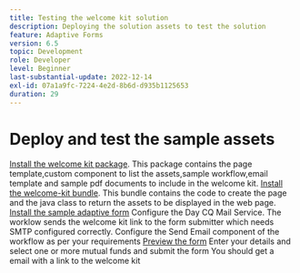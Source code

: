 ```yaml
---
title: Testing the welcome kit solution
description: Deploying the solution assets to test the solution
feature: Adaptive Forms
version: 6.5
topic: Development
role: Developer
level: Beginner
last-substantial-update: 2022-12-14
exl-id: 07a1a9fc-7224-4e2d-8b6d-d935b1125653
duration: 29
---
```

# Deploy and test the sample assets

[Install the welcome kit package](assets/welcomekit.zip). This package contains the page template,custom component to list the assets,sample workflow,email template and sample pdf documents to include in the welcome kit.
[Install the welcome-kit bundle](assets/welcomekit.core-1.0.0-SNAPSHOT.jar). This bundle contains the code to create the page and the java class to return the assets to be displayed in the web page.
[Install the sample adaptive form](assets/account-openeing-form.zip)
Configure the Day CQ Mail Service. The worklow sends the welcome kit link to the form submitter which needs SMTP configured correctly.
Configure the Send Email component of the workflow as per your requirements
[Preview the form](http://localhost:4502/content/dam/formsanddocuments/co-operators/accountopeningform/jcr:content?wcmmode=disabled)
Enter your details and select one or more mutual funds and submit the form
You should get a email with a link to the welcome kit
